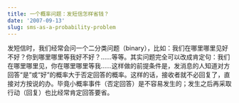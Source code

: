 ```yaml
---
title: 一个概率问题：发短信怎样省钱？
date: '2007-09-13'
slug: sms-as-a-probability-problem
---
```


发短信时，我们经常会问一个二分类问题（binary），比如：我们在哪里哪里见好不好？你到哪里哪里等我好不好？……等等。其实问题完全可以改成肯定句：我们在哪里哪里见，你在哪里哪里等我……这样做的前提条件是，发消息的人知道对方回答“是”或“好”的概率大于否定回答的概率。这样的话，接收者就不必回复了，直接对方按说的办。毕竟小概率事件（否定回答）是不容易发生的；发生之后再采取行动（回复）也比经常肯定回答要省。

